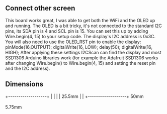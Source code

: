 Connect other screen
--------------------

This board works great, I was able to get both the WiFi and the OLED up and running. The OLED is a bit tricky, it's not connected to the standard I2C pins, its SDA pin is 4 and SCL pin is 15. You can set this up by adding Wire.begin(4, 15) to your setup code. The display's I2C address is 0x3C. You will also need to use the OLED_RST pin to enable the display: pinMode(16,OUTPUT); digitalWrite(16, LOW); delay(50); digitalWrite(16, HIGH); After applying these settings I2CScan can find the display and most SSD1306 Arduino libraries work (for example the Adafruit SSD1306 works after changing Wire.begin() to Wire.begin(4, 15) and setting the reset pin and the I2C address).

Dimensions
----------

+-------------------+
| 					|
| 					| 25.5mm
|					|
+-------------------+
		50mm		 \
					  \
					  	5.75mm
